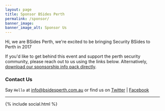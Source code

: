 ```yaml
---
layout: page
title: Sponsor BSides Perth
permalink: /sponsor/
banner_image:
banner_image_alt: Sponsor Us
---
```


Hi, we are BSides Perth, we're excited to be bringing Security BSides to Perth in 2017

If you'd like to get behind this event and support the perth security community, please reach out to us using the links below.
Alternatively, [download our sponsorship info pack directly](http://bsidesperth.com.au/).

### Contact Us

Say `Hello` at info@bsidesperth.com.au or find
us on [Twitter](https://twitter.com/bsidesper) | [Facebook](https://www.facebook.com/bsidesper/)

---

{% include social.html %}
